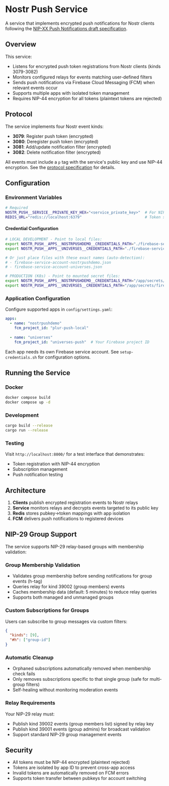 # Nostr Push Service

A service that implements encrypted push notifications for Nostr clients following the [NIP-XX Push Notifications draft specification](docs/nip-xx-push-notifications.md).

## Overview

This service:
- Listens for encrypted push token registrations from Nostr clients (kinds 3079-3082)
- Monitors configured relays for events matching user-defined filters
- Sends push notifications via Firebase Cloud Messaging (FCM) when relevant events occur
- Supports multiple apps with isolated token management
- Requires NIP-44 encryption for all tokens (plaintext tokens are rejected)

## Protocol

The service implements four Nostr event kinds:

- **3079**: Register push token (encrypted)
- **3080**: Deregister push token (encrypted)  
- **3081**: Add/update notification filter (encrypted)
- **3082**: Delete notification filter (encrypted)

All events must include a `p` tag with the service's public key and use NIP-44 encryption. See the [protocol specification](docs/nip-xx-push-notifications.md) for details.

## Configuration

### Environment Variables

```bash
# Required
NOSTR_PUSH__SERVICE__PRIVATE_KEY_HEX="<service_private_key>"  # For NIP-44 decryption
REDIS_URL="redis://localhost:6379"                            # Token storage
```

#### Credential Configuration

```bash
# LOCAL DEVELOPMENT - Point to local files:
export NOSTR_PUSH__APPS__NOSTRPUSHDEMO__CREDENTIALS_PATH="./firebase-service-account-nostrpushdemo.json"
export NOSTR_PUSH__APPS__UNIVERSES__CREDENTIALS_PATH="./firebase-service-account-universes.json"

# Or just place files with these exact names (auto-detection):
# - firebase-service-account-nostrpushdemo.json
# - firebase-service-account-universes.json

# PRODUCTION (K8s) - Point to mounted secret files:
export NOSTR_PUSH__APPS__NOSTRPUSHDEMO__CREDENTIALS_PATH="/app/secrets/firebase-nostrpushdemo.json"
export NOSTR_PUSH__APPS__UNIVERSES__CREDENTIALS_PATH="/app/secrets/firebase-universes.json"
```

### Application Configuration

Configure supported apps in `config/settings.yaml`:

```yaml
apps:
  - name: "nostrpushdemo"
    fcm_project_id: "plur-push-local"
    
  - name: "universes"
    fcm_project_id: "universes-push"  # Your Firebase project ID
```

Each app needs its own Firebase service account. See `setup-credentials.sh` for configuration options.

## Running the Service

### Docker

```bash
docker compose build
docker compose up -d
```

### Development

```bash
cargo build --release
cargo run --release
```

### Testing

Visit `http://localhost:8000/` for a test interface that demonstrates:
- Token registration with NIP-44 encryption
- Subscription management
- Push notification testing

## Architecture

1. **Clients** publish encrypted registration events to Nostr relays
2. **Service** monitors relays and decrypts events targeted to its public key
3. **Redis** stores pubkey→token mappings with app isolation
4. **FCM** delivers push notifications to registered devices

## NIP-29 Group Support

The service supports NIP-29 relay-based groups with membership validation:

### Group Membership Validation
- Validates group membership before sending notifications for group events (h-tag)
- Queries relay for kind 39002 (group members) events
- Caches membership data (default: 5 minutes) to reduce relay queries
- Supports both managed and unmanaged groups

### Custom Subscriptions for Groups
Users can subscribe to group messages via custom filters:
```json
{
  "kinds": [9],
  "#h": ["group-id"]
}
```

### Automatic Cleanup
- Orphaned subscriptions automatically removed when membership check fails
- Only removes subscriptions specific to that single group (safe for multi-group filters)
- Self-healing without monitoring moderation events

### Relay Requirements
Your NIP-29 relay must:
- Publish kind 39002 events (group members list) signed by relay key
- Publish kind 39001 events (group admins) for broadcast validation
- Support standard NIP-29 group management events

## Security

- All tokens must be NIP-44 encrypted (plaintext rejected)
- Tokens are isolated by app ID to prevent cross-app access
- Invalid tokens are automatically removed on FCM errors
- Supports token transfer between pubkeys for account switching
